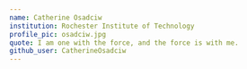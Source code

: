 ```yaml
---
name: Catherine Osadciw
institution: Rochester Institute of Technology
profile_pic: osadciw.jpg
quote: I am one with the force, and the force is with me.
github_user: CatherineOsadciw
---
```

